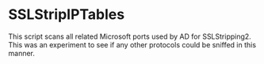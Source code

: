 # SSLStripIPTables
This script scans all related Microsoft ports used by AD for SSLStripping2. This was an experiment to see if any other protocols could be sniffed in this manner.
